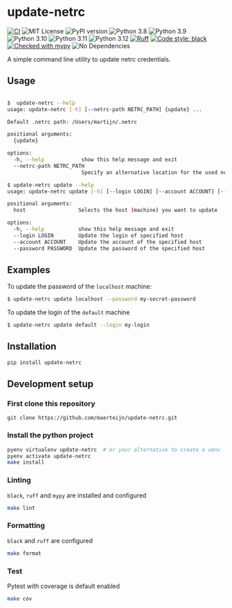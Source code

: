 # update-netrc
[![CI](https://github.com/maerteijn/update-netrc/actions/workflows/ci.yml/badge.svg)](https://github.com/maerteijn/update-netrc/actions/workflows/ci.yml)
![MIT License](https://img.shields.io/badge/license-MIT-blue.svg)
![PyPI version](https://badge.fury.io/py/update-netrc.svg)
![Python 3.8](https://img.shields.io/badge/python-3.8-blue.svg)
![Python 3.9](https://img.shields.io/badge/python-3.9-blue.svg)
![Python 3.10](https://img.shields.io/badge/python-3.10-blue.svg)
![Python 3.11](https://img.shields.io/badge/python-3.11-blue.svg)
![Python 3.12](https://img.shields.io/badge/python-3.12-blue.svg)
[![Ruff](https://img.shields.io/endpoint?url=https://raw.githubusercontent.com/astral-sh/ruff/main/assets/badge/v2.json)](https://github.com/astral-sh/ruff)
[![Code style: black](https://img.shields.io/badge/code%20style-black-000000.svg)](https://github.com/psf/black)
[![Checked with mypy](https://www.mypy-lang.org/static/mypy_badge.svg)](https://mypy-lang.org/)
![No Dependencies](https://img.shields.io/badge/no%20dependencies-orange)

A simple command line utility to update netrc credentials.

## Usage
```bash

$  update-netrc --help
usage: update-netrc [-h] [--netrc-path NETRC_PATH] {update} ...

Default .netrc path: /Users/martijn/.netrc

positional arguments:
  {update}

options:
  -h, --help            show this help message and exit
  --netrc-path NETRC_PATH
                        Specify an alternative location for the used netrc file
```

```bash
$ update-netrc update --help
usage: update-netrc update [-h] [--login LOGIN] [--account ACCOUNT] [--password PASSWORD] host

positional arguments:
  host                 Selects the host (machine) you want to update

options:
  -h, --help           show this help message and exit
  --login LOGIN        Update the login of specified host
  --account ACCOUNT    Update the account of the specified host
  --password PASSWORD  Update the password of the specified host
```

## Examples

To update the password of the `localhost` machine:

```sh
$ update-netrc update localhost --password my-secret-password
```

To update the login of the `default` machine
```sh
$ update-netrc update default --login my-login
```

## Installation

```sh
pip install update-netrc
```

## Development setup

### First clone this repository
```
git clone https://github.com/maerteijn/update-netrc.git
```

### Install the python project
```bash
pyenv virtualenv update-netrc  # or your alternative to create a venv
pyenv activate update-netrc
make install
```

### Linting
`black`, `ruff` and `mypy` are installed and configured
```bash
make lint
```

### Formatting

`black` and `ruff` are configured
```bash
make format
```

### Test

Pytest with coverage is default enabled
```bash
make cov
```
